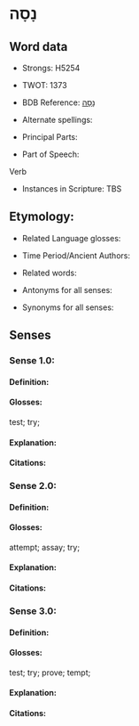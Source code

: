 # נָסָה

<!-- Status: S2="NeedsEdits" -->
<!-- Lexica used for edits:   -->

## Word data

* Strongs: H5254

* TWOT: 1373

* BDB Reference: [נָסָה](rc://en/bdb/dict/n.ds.aa)

* Alternate spellings:

* Principal Parts:

* Part of Speech:

Verb

* Instances in Scripture: TBS

## Etymology:

* Related Language glosses:

* Time Period/Ancient Authors:

* Related words:

* Antonyms for all senses:

* Synonyms for all senses:

## Senses

### Sense 1.0:

#### Definition:

#### Glosses:

test; try; 

#### Explanation:

#### Citations:



### Sense 2.0:

#### Definition:

#### Glosses:

attempt; assay; try; 

#### Explanation:

#### Citations:



### Sense 3.0:

#### Definition:

#### Glosses:

test; try; prove; tempt; 

#### Explanation:

#### Citations:




